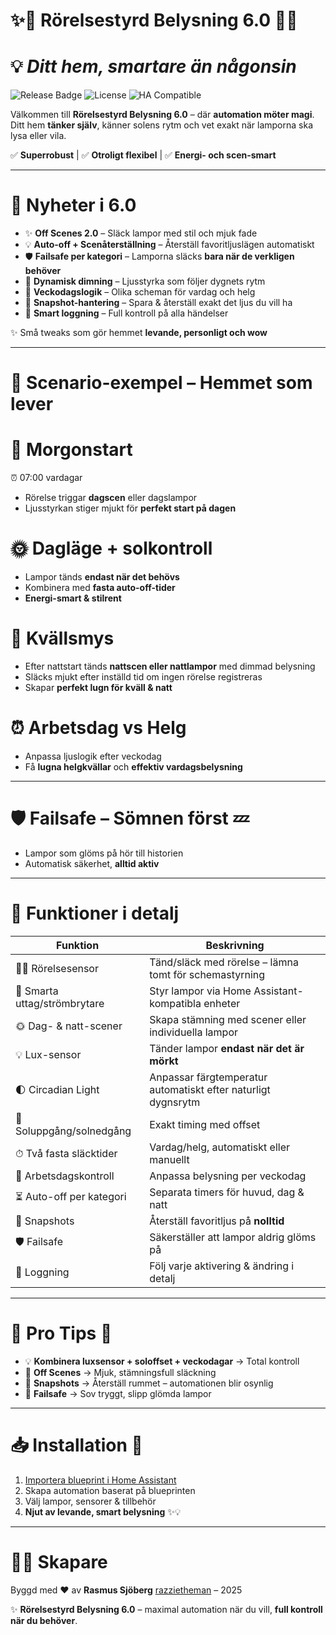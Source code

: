 # ✨🌟 Rörelsestyrd Belysning 6.0 🌟✨

# 💡 *Ditt hem, smartare än någonsin*

![Release Badge](https://img.shields.io/badge/release-6.0-brightgreen?style=flat-square) ![License](https://img.shields.io/badge/license-MIT-blue?style=flat-square) ![HA Compatible](https://img.shields.io/badge/Home_Assistant-Compatible-orange?style=flat-square)

Välkommen till **Rörelsestyrd Belysning 6.0** – där **automation möter magi**.
Ditt hem **tänker själv**, känner solens rytm och vet exakt när lamporna ska lysa eller vila.

✅ **Superrobust** | ✅ **Otroligt flexibel** | ✅ **Energi- och scen-smart**

---

# 🚀 Nyheter i 6.0

- ✨ **Off Scenes 2.0** – Släck lampor med stil och mjuk fade
- 💡 **Auto-off + Scenåterställning** – Återställ favoritljuslägen automatiskt
- 🛡️ **Failsafe per kategori** – Lamporna släcks **bara när de verkligen behöver**
- 🌙 **Dynamisk dimning** – Ljusstyrka som följer dygnets rytm
- 📅 **Veckodagslogik** – Olika scheman för vardag och helg
- 📸 **Snapshot-hantering** – Spara & återställ exakt det ljus du vill ha
- 📝 **Smart loggning** – Full kontroll på alla händelser

✨ Små tweaks som gör hemmet **levande, personligt och wow**

---

# 🌅 **Scenario-exempel – Hemmet som lever**

# 🌄 Morgonstart

⏰ 07:00 vardagar

* Rörelse triggar **dagscen** eller dagslampor
* Ljusstyrkan stiger mjukt för **perfekt start på dagen**

# 🌞 Dagläge + solkontroll

* Lampor tänds **endast när det behövs**
* Kombinera med **fasta auto-off-tider**
* **Energi-smart & stilrent**

# 🌙 Kvällsmys

* Efter nattstart tänds **nattscen eller nattlampor** med dimmad belysning
* Släcks mjukt efter inställd tid om ingen rörelse registreras
* Skapar **perfekt lugn för kväll & natt**

# ⏰ Arbetsdag vs Helg

* Anpassa ljuslogik efter veckodag
* Få **lugna helgkvällar** och **effektiv vardagsbelysning**

---

# 🛡️ **Failsafe – Sömnen först** 💤

* Lampor som glöms på hör till historien
* Automatisk säkerhet, **alltid aktiv**

---

# 🔧 **Funktioner i detalj**

| Funktion                     | Beskrivning                                            |
| ---------------------------- | ------------------------------------------------------ |
| 🚶‍♂️ Rörelsesensor          | Tänd/släck med rörelse – lämna tomt för schemastyrning |
| 🔘 Smarta uttag/strömbrytare | Styr lampor via Home Assistant-kompatibla enheter      |
| 🌞 Dag- & natt-scener        | Skapa stämning med scener eller individuella lampor    |
| 💡 Lux-sensor                | Tänder lampor **endast när det är mörkt**              |
| 🌓 Circadian Light           | Anpassar färgtemperatur automatiskt efter naturligt dygnsrytm |
| 🌅 Soluppgång/solnedgång     | Exakt timing med offset                                |
| ⏱ Två fasta släcktider       | Vardag/helg, automatiskt eller manuellt                |
| 📅 Arbetsdagskontroll        | Anpassa belysning per veckodag                         |
| ⏳ Auto-off per kategori      | Separata timers för huvud, dag & natt                  |
| 📸 Snapshots                 | Återställ favoritljus på **nolltid**                   |
| 🛡️ Failsafe                 | Säkerställer att lampor aldrig glöms på                |
| 📝 Loggning                  | Följ varje aktivering & ändring i detalj               |

---

# 🌈 **Pro Tips** 🌟

- 💡 **Kombinera luxsensor + soloffset + veckodagar** → Total kontroll
- 🎨 **Off Scenes** → Mjuk, stämningsfull släckning
- 📸 **Snapshots** → Återställ rummet – automationen blir osynlig
- 🛌 **Failsafe** → Sov tryggt, slipp glömda lampor

---

# 📥 **Installation** 🎉

1. [Importera blueprint i Home Assistant](https://my.home-assistant.io/redirect/blueprint_import/?blueprint_url=https://github.com/razzietheman/Avancerad-blueprint-for-belysning/blob/main/Tand_slack_blueprint.yaml)
2. Skapa automation baserat på blueprinten
3. Välj lampor, sensorer & tillbehör
4. **Njut av levande, smart belysning** ✨💡

---

# 👨‍💻 **Skapare**

Byggd med ❤️ av **Rasmus Sjöberg** [razzietheman](https://github.com/razzietheman/) – 2025

✨ **Rörelsestyrd Belysning 6.0** – maximal automation när du vill, **full kontroll när du behöver**.